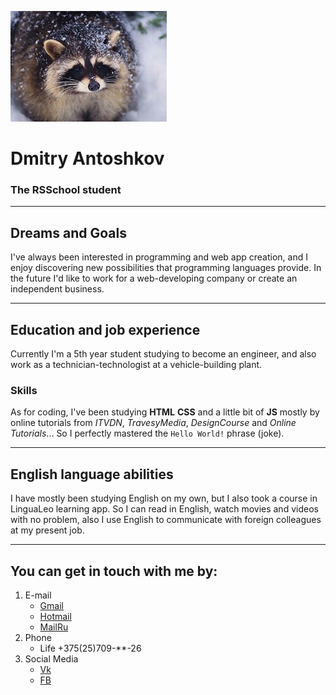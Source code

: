 ![My Social media Avatar](./Avatar.jpg)

# Dmitry Antoshkov


### The RSSchool student

******

## Dreams and Goals
I've always been interested in programming and web app creation, and I enjoy discovering new possibilities that programming languages provide. In the future I'd like to work for a web-developing company or create an independent business.

--------    
## Education and job experience
Currently I'm a 5th year student studying to become an engineer, and also work as a technician-technologist at a vehicle-building plant.

### Skills 
As for coding, I've been studying **HTML** **CSS** and a little bit of **JS** mostly by online tutorials from *ITVDN*, *TravesyMedia*, *DesignCourse* and *Online Tutorials*... So I perfectly mastered the ```Hello World!``` phrase (joke).


--------
## English language abilities    
I have mostly been studying English on my own, but I also took a course in LinguaLeo learning app. So I can read in English, watch movies and videos with no problem, also I use English to communicate with foreign colleagues at my present job.

------
## You can get in touch with me by:

1. E-mail
    * [Gmail](mailto:dimitrijsa@gmail.com)
    * [Hotmail](mailto:dimitrijsa@hotmail.com)
    * [MailRu](mailto:dimitrijsa@mail.ru)
2. Phone
    * Life +375(25)709-**-26
3. Social Media
    * [Vk](https://vk.com/dimitrijsa)
    * [FB](https://www.facebook.com/dimitrijsa)
